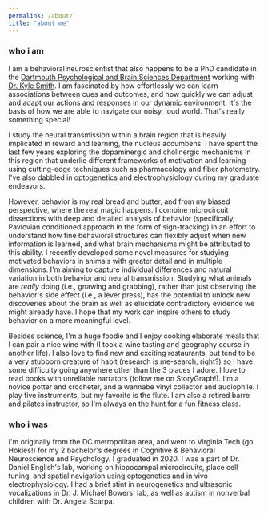 ```yaml
---
permalink: /about/
title: "about me"
---
```


<h3>who i am</h3>
I am a behavioral neuroscientist that also happens to be a PhD candidate in the <a href="https://pbs.dartmouth.edu/">Dartmouth Psychological and Brain Sciences Department</a> working with <a href="https://smith-lab.org/">Dr. Kyle Smith</a>. I am fascinated by how effortlessly we can learn associations between cues and outcomes, and how quickly we can adjust and adapt our actions and responses in our dynamic environment. It's the basis of how we are able to navigate our noisy, loud world. That's really something special!  

I study the neural transmission within a brain region that is heavily implicated in reward and learning, the nucleus accumbens. I have spent the last few years exploring the dopaminergic and cholinergic mechanisms in this region that underlie different frameworks of motivation and learning using cutting-edge techniques such as pharmacology and fiber photometry. I've also dabbled in optogenetics and electrophysiology during my graduate endeavors. 

However, behavior is my real bread and butter, and from my biased perspective, where the real magic happens. I combine microcircuit dissections with deep and detailed analysis of behavior (specifically, Pavlovian conditioned approach in the form of sign-tracking) in an effort to understand how fine behavioral structures can flexibly adjust when new information is learned, and what brain mechanisms might be attributed to this ability. I recently developed some novel measures for studying motivated behaviors in animals with greater detail and in multiple dimensions. I'm aiming to capture individual differences and natural variation in both behavior and neural transmission. Studying what animals are <i>really</i> doing (i.e., gnawing and grabbing), rather than just observing the behavior's side effect (i.e., a lever press), has the potential to unlock new discoveries about the brain as well as elucidate contradictory evidence we might already have. I hope that my work can inspire others to study behavior on a more meaningful level. 

Besides science, I'm a huge foodie and I enjoy cooking elaborate meals that I can pair a nice wine with (I took a wine tasting and geography course in another life). I also love to find new and exciting restaurants, but tend to be a very stubborn creature of habit (research is me-search, right?) so I have some difficulty going anywhere other than the 3 places I adore. I love to read books with unreliable narrators (follow me on StoryGraph!). I'm a novice potter and crocheter, and a wannabe vinyl collector and audiophile. I play five instruments, but my favorite is the flute. I am also a retired barre and pilates instructor, so I'm always on the hunt for a fun fitness class. 


<h3>who i was</h3>
I'm originally from the DC metropolitan area, and went to Virginia Tech (go Hokies!) for my 2 bachelor's degrees in Cognitive & Behavioral Neuroscience and Psychology. I graduated in 2020. I was a part of Dr. Daniel English's lab, working on hippocampal microcircuits, place cell tuning, and spatial navigation using optogenetics and in vivo electrophysiology. I had a brief stint in neurogenetics and ultrasonic vocalizations in Dr. J. Michael Bowers' lab, as well as autism in nonverbal children with Dr. Angela Scarpa. 

